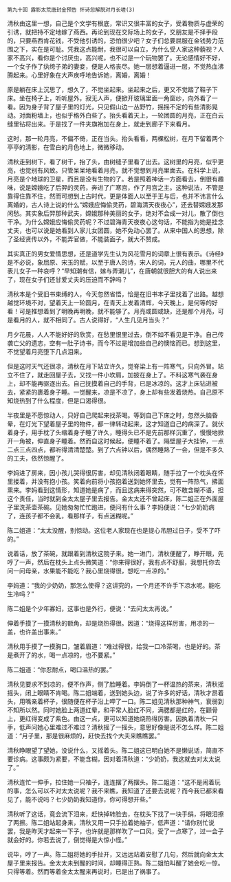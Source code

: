     第九十回 露影太荒唐封金预告 怀诗忽解脱对月长嗟(3) 

   清秋由这里一想，自己是个文学有根底，常识又很丰富的女子，受着物质与虚荣的引诱，就把持不定地嫁了燕西。再论到现在交际场上的女子，交朋友是不择手段的，只要燕西肯花钱，不受他引诱的，恐怕很少吧？女子们总要屈服在金钱势力范围之下，实在是可耻。凭我这点能耐，我很可以自立，为什么受人家这种藐视？人家不高兴，看你是个讨厌虫，高兴呢，也不过是一个玩物罢了。无论感情好不好，一个女子作了纨绔子弟的妻妾，便是人格丧尽。她一层想着逼进一层，不觉热血沸腾起来。心里好象在大声疾呼地告诉她，离婚，离婚！

   原是躺在床上沉思了，想久了，不觉坐起来。坐起来之后，更又不觉踏了鞋子下床。坐在椅子上，听听屋外，寂无人声，便掀开玻璃里面一角窗纱，向外看了一看。因为身子背了屋子里的灯光，只见假山边一丛野竹，摇摇不定的有些清影晃动。对面粉墙上，也似乎格外白些了。抬头看着天上，一轮团圆的月亮，正在白云缝里钻将出来。于是找了一件夹旗袍加在身上，就走到廊子下来看月。

   这时，那一轮月亮，不偏不倚，正在当头。抬头看看，两棵松树，在月下留着两个亭亭的清影，在雪白的月色地上，微微移动。

   清秋走到树下，看了树干，抬了头，由树缝子里看了出去。这树里的月亮，似乎更亮，也觉别有风致。只管呆呆地看着月亮，就不觉想到月亮里面去。在科学上说，月亮是个地球的卫星，而且是没有生物的了。若是照着神话一方面看去，倒很有趣味，说是嫦娥吃了后羿的灵药，奔进了广寒宫，作了月宫之主。这种说法，不管是靠得住靠不住，然而可想到上古时代，更是体面人以至于王与后，也并不讳言什么离婚的，古人诗上说的什么“嫦娥应悔偷灵药，碧海清天夜夜心”，还去替嫦娥发那闲愁。其实象后羿那种武夫，嫦娥那种美丽的女子，绝对不会成一对儿，散了倒也干净。为什么嫦娥应悔偷灵药呢？不过碧海青天夜夜心这句话，不能指为她是挂念丈夫，也可以说是她看到人家儿女团圆，她不免动心罢了。从来中国人的思想，除了圣经贤传以外，不能弄官做，不能装面子，就大不赞成。

   其实真正的男女爱情思想，还是道学先生认为风花雪月的词章上很有表示。《诗经》是不必说，象屈原、宋玉的赋，以至于唐人的诗，宋人的词，元人的曲，哪里不代表儿女子一种哀呼？“早知潮有信，嫁与弄潮儿”，在唐朝就很胆大的有人说出来了，现在女子们还甘爱丈夫的压迫而不辞吗？

   清秋本是个受旧书束缚的人，今天忽然省悟，恰是在旧书本子里找着了出路。越想越觉环境不对，望着天上一轮圆月，在青天上发着清辉，今天晚上，是何等的好看！可是推想着到了明晚再明晚，就不能够了。月亮或圆或缺，还是那个月亮，可是看月的人，就不相同了。古人说得好，“人生几见月当头？”

   月夕花晨，人人不能好好的欣赏，在愁里恨里过去，倒不如不看见是干净。自己传袭亡父的遗志，空有一肚子诗书，而今不过是增加些自己的懊恼而已。想到这里，不觉望着月亮堕下几点泪来。

   但是这时天气还很凉，清秋在月下站立许久，觉脊梁上有一阵寒气，只向外冒。站立不住了，就走回屋子去，又找一件小坎肩，加披在身上了。不料这寒气袭在身上，却不能再驱逐出去。自己抚摸着自己的手背，已是冰凉的。这才上床钻进被去，紧紧的裹着身子睡。一觉醒来，凉是不凉了，身上却有些发着烧热。自己原不知烧热到了什么程度，但是口渴得很。

   半夜里是不愿惊动人，只好自己爬起来找茶喝。等到自己下床之时，忽然头脑昏晕，在灯光下望着屋子里的物件，都一律转动起来，这才知道自己的病深了。就伏着身子，用手枕了头缩着身子睡了许久，睡得头已不是先前那样沉重了，慢慢地掀开一角被，伸直身子睡着。然而自这时候起，便睡不着了。隔壁屋子大挂钟，一点二点三点四点，都听得清清楚楚。到了六点钟以后，偶然睡熟了一会，但是不多久的工夫，依然惊醒了。

   李妈进了房来，因小孩儿哭得很厉害，却见清秋闭着眼睛，随手拉了一个枕头在怀里搂着，并没有抱小孩。笑着向前将小孩抱着送到她怀里去，觉有一阵热气，拂面熏来。李妈看到这情形，知道她是病了，而且这病来得突然，可不敢含糊不语，担这个责任，当时就到金太太屋子里去报告。金太太还不曾起床，陈二姐正在外面屋子里洗茶壶茶碗。见她匆匆忙忙跑进，便问有什么事？李妈便说：“七少奶奶病了，连孩子都不会乳，看那样子，有点迷糊呢。”

   陈二姐道：“太太没醒，别惊动。这位老人家现在也是提心吊胆过日子，受不了吓的。”

   说着话，放了茶碗，就跟着到清秋这院子来。她一进门，清秋便醒了，睁开眼，先哼了一声，然后在枕头上点头微笑道：“你来得很好，我有点不舒服，我想托你去问一问母亲，水果能不能吃？我心里烧得很，想吃一点凉的。”

   李妈道：“我的少奶奶，那怎么使得？这讲究的，一个月还不许手下凉水呢。能吃生冷吗？”

   陈二姐是个少年寡妇，这事也是外行，便说：“去问太太再说。”

   伸着手摸了一摸清秋的额角，却是烧热得很。因道：“烧得这样厉害，用凉的一盖，也许盖出事来。”

   清秋用手摸了一摸胸口，皱着眉道：“难过得很，给我一口冷茶喝，也是好的。茶是煮开了的水，喝一点凉的，也不要紧。”

   陈二姐道：“你忍耐点，喝口温热的罢。”

   清秋见要求不到凉的，便不作声，侧了脸睡着。李妈倒了一杯温热的茶来，清秋摇摇头，闭上眼睛不肯喝。陈二姐端着，送到她头边，说了许多的好话，清秋才昂着头，用嘴亲着杯子，很随便在杯子沿上呷了一口。陈二姐见清秋那种神气，衰弱到不知所以然。同时她脸上两道红晕，和平常人脸红不同，满腮都是红的，在颧骨上，更红得变成了紫色。由这一点，更可以知道她烧热得厉害。因执着清秋一只手，低声问她心里难过不难过？清秋摇了一摇头，意思好像是说不怎么样。陈二姐道：“月子里，那是很麻烦的，赶快去找个大夫来瞧瞧罢。”

   清秋睁眼望了望她，没说什么，又摇着头。陈二姐这已明白她不是懒说话，简直不要诊病。这事颇为紧要，不能含糊，因对着清秋道：“少奶奶，我这就去对太太说了。”

   清秋连忙一伸手，拉住她一只袖子，连连摆了两摆头。陈二姐道：“这不是闹着玩的事，怎么可以不对太太说呢？我不来瞧，我知道了还要去说呢？而今我已都来看见了，能不说吗？七少奶奶我知道你，你可得想开些。”

   清秋听了这话，竟会流下泪来，赶快掉转脸去，在枕头下找了一块手绢，将眼泪擦了两擦。陈二姐站起身来，清秋又用一只手拉着她袖子，低声道：“请你别忙说罢，我是昨天才起来一下子，也许就是那样吹了一口风，受了一点寒了，过一会子就会好的。你若去说了，倒觉得是大惊小怪。”

   说毕，哼了一声。陈二姐将她的手扯开，又远远站着安慰了几句，然后就向金太太屋子里来报告。金太太未到醒的时间，却睡得正熟。陈二姐怕叫醒了她会吃一惊。只得等着。然而等着金太太醒来再说时，已是出了祸事了。

